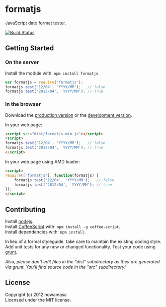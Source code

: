 # formatjs

JavaScript date format tester.

[![Build Status](https://secure.travis-ci.org/nowamasa/formatjs.png?branch=master)](http://travis-ci.org/nowamasa/formatjs)

## Getting Started
### On the server
Install the module with: `npm install formatjs`

```javascript
var formatjs = require('formatjs');
formatjs.test('12/04', 'YYYY/MM');   // false
formatjs.test('2012/04', 'YYYY/MM'); // true
```

### In the browser
Download the [production version][min] or the [development version][max].

[min]: https://raw.github.com/nowamasa/formatjs/master/dist/formatjs.min.js
[max]: https://raw.github.com/nowamasa/formatjs/master/dist/formatjs.js

In your web page:

```html
<script src="dist/formatjs.min.js"></script>
<script>
formatjs.test('12/04', 'YYYY/MM');   // false
formatjs.test('2012/04', 'YYYY/MM'); // true
</script>
```

In your web page using AMD loader:

```html
<script>
require(['formatjs'], function(formatjs) {
    formatjs.test('12/04', 'YYYY/MM');   // false
    formatjs.test('2012/04', 'YYYY/MM'); // true
});
</script>
```

## Contributing
Install [nodejs](http://nodejs.org/).<br>
Install [CoffeeScript](http://coffeescript.org/) with: `npm install -g coffee-script`.<br>
Install dependencies with: `npm install`.<br>

In lieu of a formal styleguide, take care to maintain the existing coding style. Add unit tests for any new or changed functionality. Test your code using [grunt](https://github.com/cowboy/grunt).

_Also, please don't edit files in the "dist" subdirectory as they are generated via grunt. You'll find source code in the "src" subdirectory!_

## License
Copyright (c) 2012 nowamasa  
Licensed under the MIT license.
